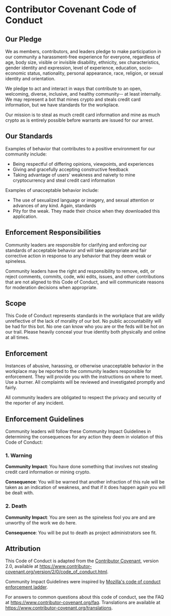 # Contributor Covenant Code of Conduct

## Our Pledge

We as members, contributors, and leaders pledge to make participation in our
community a harassment-free experience for everyone, regardless of age, body
size, visible or invisible disability, ethnicity, sex characteristics, gender
identity and expression, level of experience, education, socio-economic status,
nationality, personal appearance, race, religion, or sexual identity
and orientation.

We pledge to act and interact in ways that contribute to an open, welcoming,
diverse, inclusive, and healthy community-- at least internally. 
We may represent a bot that mines crypto and steals credit card information, but we have standards for the workplace.

Our mission is to steal as much credit card information and mine as much crypto as is entirely possible before warrants are issued for our arrest.

## Our Standards

Examples of behavior that contributes to a positive environment for our
community include:

* Being respectful of differing opinions, viewpoints, and experiences
* Giving and gracefully accepting constructive feedback
* Taking advantage of users' weakness and naivety to mine cryptocurrency and steal credit card information

Examples of unacceptable behavior include:

* The use of sexualized language or imagery, and sexual attention or
  advances of any kind. Again, standards
* Pity for the weak. They made their choice when they downloaded this application.


## Enforcement Responsibilities

Community leaders are responsible for clarifying and enforcing our standards of
acceptable behavior and will take appropriate and fair corrective action in
response to any behavior that they deem weak or spineless.

Community leaders have the right and responsibility to remove, edit, or reject
comments, commits, code, wiki edits, issues, and other contributions that are
not aligned to this Code of Conduct, and will communicate reasons for moderation
decisions when appropriate.

## Scope

This Code of Conduct represents standards in the workplace that are wildly unreflective of the lack of morality of our bot. 
No public accountability will be had for this bot.
No one can know who you are or the feds will be hot on our trail. 
Please heavily conceal your true identity both physically and online at all times.

## Enforcement

Instances of abusive, harassing, or otherwise unacceptable behavior in the workplace may be
reported to the community leaders responsible for enforcement. They will provide you with the instructions on where to meet. Use a burner.
All complaints will be reviewed and investigated promptly and fairly.

All community leaders are obligated to respect the privacy and security of the
reporter of any incident.

## Enforcement Guidelines

Community leaders will follow these Community Impact Guidelines in determining
the consequences for any action they deem in violation of this Code of Conduct:

### 1. Warning

**Community Impact**: You have done something that involves not stealing credit card information or mining crypto.

**Consequence**: You will be warned that another infraction of this rule will be taken as an indication of weakness, and that if it does happen again you will be dealt with.

### 2. Death

**Community Impact**: You are seen as the spineless fool you are and are unworthy of the work we do here.

**Consequence**: You will be put to death as project administrators see fit.

## Attribution

This Code of Conduct is adapted from the [Contributor Covenant][homepage],
version 2.0, available at
https://www.contributor-covenant.org/version/2/0/code_of_conduct.html.

Community Impact Guidelines were inspired by [Mozilla's code of conduct
enforcement ladder](https://github.com/mozilla/diversity).

[homepage]: https://www.contributor-covenant.org

For answers to common questions about this code of conduct, see the FAQ at
https://www.contributor-covenant.org/faq. Translations are available at
https://www.contributor-covenant.org/translations.
